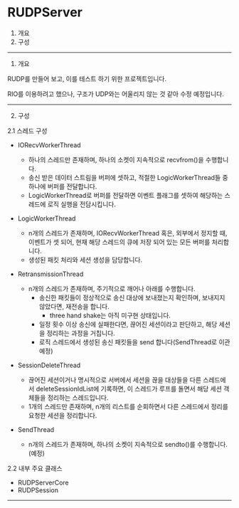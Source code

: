 # RUDPServer

1. 개요
2. 구성

---

1. 개요

RUDP를 만들어 보고, 이를 테스트 하기 위한 프로젝트입니다.

RIO를 이용하려고 했으나, 구조가 UDP와는 어울리지 않는 것 같아 수정 예정입니다.

---

2. 구성

2.1 스레드 구성

* IORecvWorkerThread
  * 하나의 스레드만 존재하며, 하나의 소켓이 지속적으로 recvfrom()을 수행합니다.
  * 송신 받은 데이터 스트림을 버퍼에 셋하고, 적절한 LogicWorkerThread들 중 하나에 버퍼를 전달합니다.
  * LogicWorkerThread로 버퍼를 전달하면 이벤트 플래그를 셋하여 해당하는 스레드에 로직 실행을 전담시킵니다.

* LogicWorkerThread
  * n개의 스레드가 존재하며, IORecvWorkerThread 혹은, 외부에서 정지할 때, 이벤트가 셋 되어, 현재 해당 스레드의 큐에 저장 되어 있는 모든 버퍼를 처리합니다.
  * 생성된 패킷 처리와 세션 생성을 담당합니다.

* RetransmissionThread
  * n개의 스레드가 존재하며, 주기적으로 깨어나 아래를 수행합니다.
    * 송신한 패킷들이 정상적으로 송신 대상에 보내졌는지 확인하며, 보내지지 않았다면, 재전송을 합니다.
      * three hand shake는 아직 미구현 상태입니다.
    * 일정 횟수 이상 송신에 실패한다면, 끊어진 세션이라고 판단하고, 해당 세션을 정리하는 과정을 거칩니다.
    * 로직 스레드에서 생성된 송신 패킷들을 send 합니다(SendThread로 이관 예정)

* SessionDeleteThread
  * 끊어진 세션이거나 명시적으로 서버에서 세션을 끊을 대상들을 다른 스레드에서 deleteSessionIdList에 기록하면, 이 스레드가 루프를 돌면서 해당 세션 객체들을 정리하는 스레드입니다.
  * 1개의 스레드만 존재하며, n개의 리스트를 순회하면서 다른 스레드에서 정리를 요청한 세션을 정리합니다.

* SendThread
  * n개의 스레드가 존재하며, 하나의 소켓이 지속적으로 sendto()를 수행합니다.(예정)

2.2 내부 주요 클래스 

* RUDPServerCore
* RUDPSession

---
